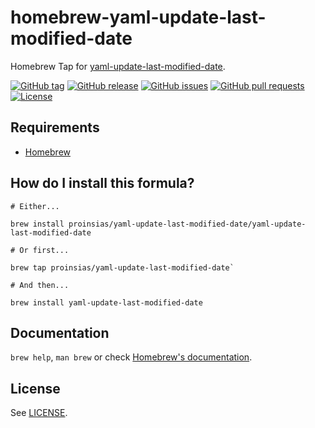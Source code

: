 # homebrew-yaml-update-last-modified-date

Homebrew Tap for
[yaml-update-last-modified-date](https://proinsias.github.io/yaml-update-last-modified-date/).

[![GitHub tag](https://img.shields.io/github/tag/proinsias/homebrew-yaml-update-last-modified-date.svg)](https://github.com/proinsias/homebrew-yaml-update-last-modified-date/releases)
[![GitHub release](https://img.shields.io/github/release/proinsias/homebrew-yaml-update-last-modified-date.svg)](https://github.com/proinsias/homebrew-yaml-update-last-modified-date/releases)
[![GitHub issues](https://img.shields.io/github/issues/proinsias/homebrew-yaml-update-last-modified-date.svg)](https://github.com/proinsias/homebrew-yaml-update-last-modified-date/issues)
[![GitHub pull requests](https://img.shields.io/github/issues/proinsias/homebrew-yaml-update-last-modified-date.svg)](https://github.com/proinsias/homebrew-yaml-update-last-modified-date/pulls)
[![License](https://img.shields.io/github/license/proinsias/homebrew-yaml-update-last-modified-date.svg)](https://github.com/proinsias/homebrew-yaml-update-last-modified-date/blob/main/LICENSE)

## Requirements

* [Homebrew](https://github.com/Homebrew/brew)

## How do I install this formula?

```shell
# Either...

brew install proinsias/yaml-update-last-modified-date/yaml-update-last-modified-date

# Or first...

brew tap proinsias/yaml-update-last-modified-date`

# And then...

brew install yaml-update-last-modified-date
```

## Documentation

`brew help`, `man brew` or check [Homebrew's documentation](https://docs.brew.sh).

## License

See [LICENSE](LICENSE).
